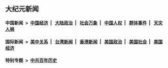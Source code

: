 ## 大纪元新闻

#### 中国新闻 &nbsp;>&nbsp; [中国经济](indexes/ncid283/README.md?10060845) &nbsp;| &nbsp; [大陆政治](indexes/ncid277/README.md?10060845) &nbsp;| &nbsp; [社会万象](indexes/ncid282/README.md?10060845) &nbsp;| &nbsp; [中国人权](indexes/ncid278/README.md?10060845) &nbsp;| &nbsp; [群体事件](indexes/ncid279/README.md?10060845) &nbsp;| &nbsp; [天灾人祸](indexes/ncid280/README.md?10060845)

#### 国际新闻 &nbsp;>&nbsp; [美中关系](indexes/nf1412576/README.md?10060845) &nbsp;| &nbsp; [台湾新闻](indexes/ncid1349361/README.md?10060845) &nbsp;| &nbsp; [香港新闻](indexes/ncid1349362/README.md?10060845) &nbsp;| &nbsp; [美国政治](indexes/ncid1078159/README.md?10060845) &nbsp;| &nbsp; [美国社会](indexes/ncid1078160/README.md?10060845) &nbsp;| &nbsp; [美国经济](indexes/ncid1078158/README.md?10060845)

#### 特别专题 &nbsp;>&nbsp; [中共百年历史](https://github.com/epoch-news/epoch-special/blob/master/README.md?10060845)  
